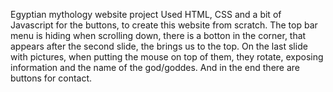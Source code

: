 Egyptian mythology website project
Used HTML, CSS and a bit of Javascript for the buttons, to create this website from scratch.
The top bar menu is hiding when scrolling down, there is a botton in the corner, that appears after the second slide, the brings us to the top. On the last slide with pictures, when putting the mouse on top of them, they rotate, exposing information and the name of the god/goddes. And in the end there are buttons for contact.
